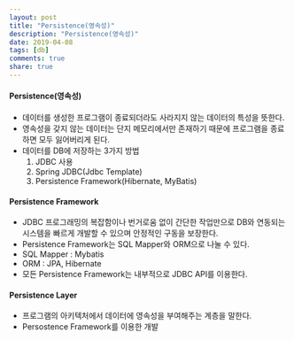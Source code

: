 ```yaml
---
layout: post
title: "Persistence(영속성)"
description: "Persistence(영속성)"
date: 2019-04-08
tags: [db]
comments: true
share: true
---
```


#### Persistence(영속성)
* 데이터를 생성한 프로그램이 종료되더라도 사라지지 않는 데이터의 특성을 뜻한다.
* 영속성을 갖지 않는 데이터는 단지 메모리에서만 존재하기 때문에 프로그램을 종료하면 모두 잃어버리게 된다.
* 데이터를 DB에 저장하는 3가지 방법
    1. JDBC 사용
    2. Spring JDBC(Jdbc Template)
    3. Persistence Framework(Hibernate, MyBatis)

#### Persistence Framework
* JDBC 프로그래밍의 복잡함이나 번거로움 없이 간단한 작업만으로 DB와 연동되는 시스템을 빠르게 개발할 수 있으며 안정적인 구동을 보장한다.
* Persistence Framework는 SQL Mapper와 ORM으로 나눌 수 있다.
* SQL Mapper : Mybatis
* ORM : JPA, Hibernate
* 모든 Persistence Framework는 내부적으로 JDBC API를 이용한다.

#### Persistence Layer
* 프로그램의 아키텍처에서 데이터에 영속성을 부여해주는 계층을 말한다.
* Persostence Framework를 이용한 개발